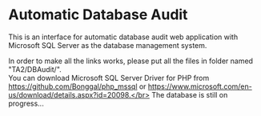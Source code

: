 # Automatic Database Audit

This is an interface for automatic database audit web application with Microsoft SQL Server as the database management system.</br>

In order to make all the links works, please put all the files in folder named "TA2/DBAudit/".</br>
You can download Microsoft SQL Server Driver for PHP from https://github.com/Bonggal/php_mssql or https://www.microsoft.com/en-us/download/details.aspx?id=20098.</br>
The database is still on progress... </br>
